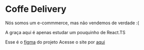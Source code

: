 # Coffe Delivery
Nós somos um e-commmerce, mas não vendemos de verdade :(

A graça aqui é apenas estudar um pouquinho de React.TS

Esse é o [figma](https://www.figma.com/file/XEFjks84xID5wXwj934dyR/Coffee-Delivery-(Copy)?node-id=0%3A1&t=wXO4ksKQsRHbstDf-0) do projeto 
Acesse o site por [aqui](https://coffer-delivery.vercel.app/)
